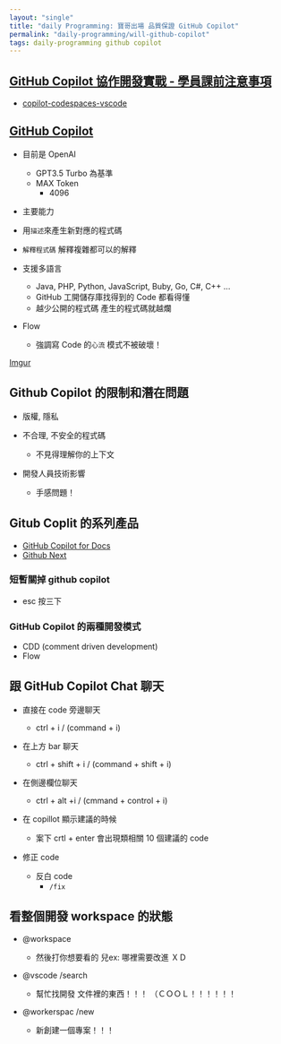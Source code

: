 ```yaml
---
layout: "single"
title: "daily Programming: 寶哥出場 品質保證 GitHub Copilot"
permalink: "daily-programming/will-github-copilot"
tags: daily-programming github copilot
---
```


## [GitHub Copilot 協作開發實戰 - 學員課前注意事項](https://doggy8088.github.io/gh-copilot/)

- [copilot-codespaces-vscode](https://github.com/skills/copilot-codespaces-vscode?tab=readme-ov-file)

## [GitHub Copilot](https://github.com/features/copilot)

- 目前是 OpenAI 
  - GPT3.5 Turbo 為基準
  - MAX Token
     - 4096

- 主要能力
 - 用`描述`來產生新對應的程式碼
 - `解釋程式碼` 解釋複雜都可以的解釋


- 支援多語言
  - Java, PHP, Python, JavaScript, Buby, Go, C#, C++ ...
  - GitHub 工開儲存庫找得到的 Code 都看得懂
  - 越少公開的程式碼 產生的程式碼就越爛

- Flow 
   - 強調寫 Code 的`心流` 模式不被破壞！

[Imgur](https://i.imgur.com/zPOBHLl.png)


## Github Copilot 的限制和潛在問題

- 版權, 隱私

- 不合理, 不安全的程式碼
  - 不見得理解你的上下文

- 開發人員技術影響
  - 手感問題！


## Gitub Coplit 的系列產品

- [GitHub Copilot for Docs](https://githubnext.com/projects/copilot-for-docs)
- [Github Next](https://githubnext.com/)

### 短暫關掉 github copilot 

- esc 按三下

### GitHub Copilot 的兩種開發模式

- CDD (comment driven development)
- Flow


## 跟 GitHub Copilot Chat 聊天

- 直接在 code 旁邊聊天
   - ctrl + i / (command + i)
- 在上方 bar 聊天
   - ctrl + shift + i / (command + shift + i)
- 在側邊欄位聊天
   - ctrl + alt +i  / (cmmand + control + i)

- 在 copillot 顯示建議的時候 
  - 案下 crtl + enter 會出現類相關 10 個建議的 code

- 修正 code 
  - 反白 code 
     - `/fix`

## 看整個開發 workspace 的狀態

- @workspace
  - 然後打你想要看的
     兒ex: 哪裡需要改進 ＸＤ

- @vscode /search 
  - 幫忙找開發 文件裡的東西！！！ （ＣＯＯＬ！！！！！！

- @workerspac /new 
  - 新創建一個專案！！！